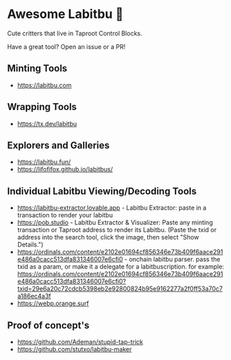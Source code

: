 # Awesome Labitbu 👹

Cute critters that live in Taproot Control Blocks. 

Have a great tool? Open an issue or a PR!

## Minting Tools
- https://labitbu.com

## Wrapping Tools
- https://tx.dev/labitbu

## Explorers and Galleries
- https://labitbu.fun/
- https://lifofifox.github.io/labitbus/

## Individual Labitbu Viewing/Decoding Tools
- https://labitbu-extractor.lovable.app - Labitbu Extractor: paste in a transaction to render your labitbu
- https://pob.studio - Labitbu Extractor & Visualizer: Paste any minting transaction or Taproot address to render its Labitbu. (Paste the txid or address into the search tool, click the image, then select "Show Details.")
- https://ordinals.com/content/e2102e01694cf856346e73b409f6aace291e486a0cacc513dfa831346007e6cfi0 - onchain labitbu parser. pass the txid as a param, or make it a delegate for a labitbuscription. for example: https://ordinals.com/content/e2102e01694cf856346e73b409f6aace291e486a0cacc513dfa831346007e6cfi0?txid=29e6a20c72cdcb5398eb2e92800824b95e9162277a2f0ff53a70c7a186ec4a3f
- https://webp.orange.surf

## Proof of concept's
- https://github.com/Ademan/stupid-tap-trick
- https://github.com/stutxo/labitbu-maker
